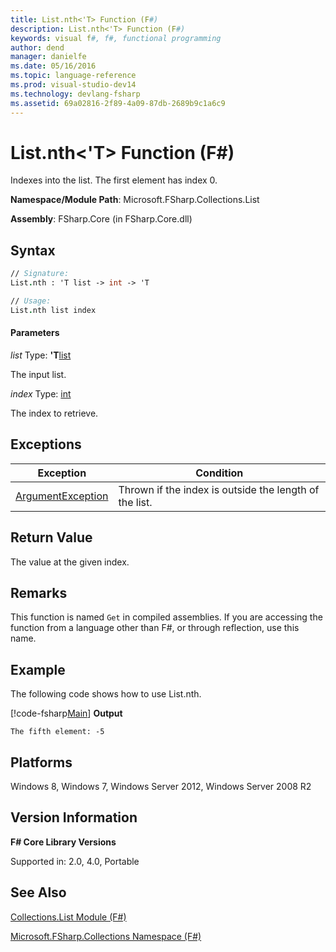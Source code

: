 ```yaml
---
title: List.nth<'T> Function (F#)
description: List.nth<'T> Function (F#)
keywords: visual f#, f#, functional programming
author: dend
manager: danielfe
ms.date: 05/16/2016
ms.topic: language-reference
ms.prod: visual-studio-dev14
ms.technology: devlang-fsharp
ms.assetid: 69a02816-2f89-4a09-87db-2689b9c1a6c9 
---
```


# List.nth<'T> Function (F#)

Indexes into the list. The first element has index 0.

**Namespace/Module Path**: Microsoft.FSharp.Collections.List

**Assembly**: FSharp.Core (in FSharp.Core.dll)


## Syntax

```fsharp
// Signature:
List.nth : 'T list -> int -> 'T

// Usage:
List.nth list index
```

#### Parameters
*list*
Type: **'T**[list](https://msdn.microsoft.com/library/c627b668-477b-4409-91ed-06d7f1b3e4a7)


The input list.


*index*
Type: [int](https://msdn.microsoft.com/library/025d5455-3622-4ea5-9573-3ecbd4ee1375)


The index to retrieve.

## Exceptions

|Exception|Condition|
|----|----|
|[ArgumentException](https://msdn.microsoft.com/library/system.argumentexception.aspx)|Thrown if the index is outside the length of the list.|

## Return Value

The value at the given index.

## Remarks
This function is named `Get` in compiled assemblies. If you are accessing the function from a language other than F#, or through reflection, use this name.

## Example

The following code shows how to use List.nth.

[!code-fsharp[Main](snippets/fslists/snippet49.fs)]
**Output**

```
The fifth element: -5
```

## Platforms
Windows 8, Windows 7, Windows Server 2012, Windows Server 2008 R2


## Version Information
**F# Core Library Versions**

Supported in: 2.0, 4.0, Portable

## See Also
[Collections.List Module &#40;F&#35;&#41;](Collections.List-Module-%5BFSharp%5D.md)

[Microsoft.FSharp.Collections Namespace &#40;F&#35;&#41;](Microsoft.FSharp.Collections-Namespace-%5BFSharp%5D.md)